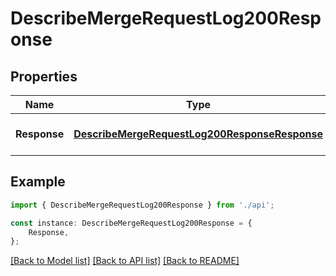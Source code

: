 # DescribeMergeRequestLog200Response


## Properties

Name | Type | Description | Notes
------------ | ------------- | ------------- | -------------
**Response** | [**DescribeMergeRequestLog200ResponseResponse**](DescribeMergeRequestLog200ResponseResponse.md) |  | [optional] [default to undefined]

## Example

```typescript
import { DescribeMergeRequestLog200Response } from './api';

const instance: DescribeMergeRequestLog200Response = {
    Response,
};
```

[[Back to Model list]](../README.md#documentation-for-models) [[Back to API list]](../README.md#documentation-for-api-endpoints) [[Back to README]](../README.md)
